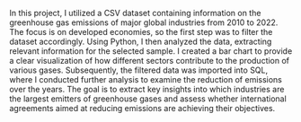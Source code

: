 In this project, I utilized a CSV dataset containing information on the greenhouse gas emissions of major global industries from 2010 to 2022. The focus is on developed economies, so the first step was to filter the dataset accordingly. Using Python, I then analyzed the data, extracting relevant information for the selected sample. I created a bar chart to provide a clear visualization of how different sectors contribute to the production of various gases. Subsequently, the filtered data was imported into SQL, where I conducted further analysis to examine the reduction of emissions over the years. The goal is to extract key insights into which industries are the largest emitters of greenhouse gases and assess whether international agreements aimed at reducing emissions are achieving their objectives.
